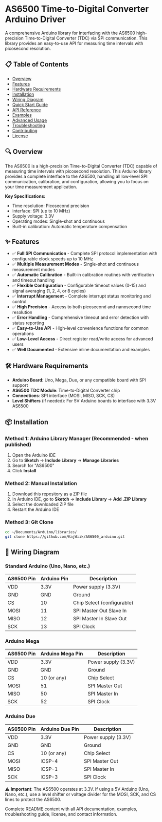 # AS6500 Time-to-Digital Converter Arduino Driver

A comprehensive Arduino library for interfacing with the AS6500 high-precision Time-to-Digital Converter (TDC) via SPI communication. This library provides an easy-to-use API for measuring time intervals with picosecond resolution.

## 📋 Table of Contents

- [Overview](#overview)
- [Features](#features)
- [Hardware Requirements](#hardware-requirements)
- [Installation](#installation)
- [Wiring Diagram](#wiring-diagram)
- [Quick Start Guide](#quick-start-guide)
- [API Reference](#api-reference)
- [Examples](#examples)
- [Advanced Usage](#advanced-usage)
- [Troubleshooting](#troubleshooting)
- [Contributing](#contributing)
- [License](#license)

## 🔍 Overview

The AS6500 is a high-precision Time-to-Digital Converter (TDC) capable of measuring time intervals with picosecond resolution. This Arduino library provides a complete interface to the AS6500, handling all low-level SPI communication, calibration, and configuration, allowing you to focus on your time measurement application.

**Key Specifications:**
- Time resolution: Picosecond precision
- Interface: SPI (up to 10 MHz)
- Supply voltage: 3.3V
- Operating modes: Single-shot and continuous
- Built-in calibration: Automatic temperature compensation

## ✨ Features

- ✅ **Full SPI Communication** - Complete SPI protocol implementation with configurable clock speeds up to 10 MHz
- ✅ **Multiple Measurement Modes** - Single-shot and continuous measurement modes
- ✅ **Automatic Calibration** - Built-in calibration routines with verification and timeout handling
- ✅ **Flexible Configuration** - Configurable timeout values (0-15) and signal averaging (1, 2, 4, or 8 cycles)
- ✅ **Interrupt Management** - Complete interrupt status monitoring and control
- ✅ **High Precision** - Access to both picosecond and nanosecond time resolution
- ✅ **Error Handling** - Comprehensive timeout and error detection with status reporting
- ✅ **Easy-to-Use API** - High-level convenience functions for common operations
- ✅ **Low-Level Access** - Direct register read/write access for advanced users
- ✅ **Well Documented** - Extensive inline documentation and examples

## 🛠️ Hardware Requirements

- **Arduino Board**: Uno, Mega, Due, or any compatible board with SPI support
- **AS6500 TDC Module**: Time-to-Digital Converter chip
- **Connections**: SPI interface (MOSI, MISO, SCK, CS)
- **Level Shifters** (if needed): For 5V Arduino boards to interface with 3.3V AS6500

## 📦 Installation

### Method 1: Arduino Library Manager (Recommended - when published)
1. Open the Arduino IDE
2. Go to **Sketch** → **Include Library** → **Manage Libraries**
3. Search for "AS6500"
4. Click **Install**

### Method 2: Manual Installation
1. Download this repository as a ZIP file
2. In Arduino IDE, go to **Sketch** → **Include Library** → **Add .ZIP Library**
3. Select the downloaded ZIP file
4. Restart the Arduino IDE

### Method 3: Git Clone
```bash
cd ~/Documents/Arduino/libraries/
git clone https://github.com/KajWiik/AS6500_arduino.git
```

## 🔌 Wiring Diagram

### Standard Arduino (Uno, Nano, etc.)

| AS6500 Pin | Arduino Pin | Description          |
|------------|-------------|----------------------|
| VDD        | 3.3V        | Power supply (3.3V)  |
| GND        | GND         | Ground               |
| CS         | 10          | Chip Select (configurable) |
| MOSI       | 11          | SPI Master Out Slave In |
| MISO       | 12          | SPI Master In Slave Out |
| SCK        | 13          | SPI Clock            |

### Arduino Mega

| AS6500 Pin | Arduino Mega Pin | Description          |
|------------|------------------|----------------------|
| VDD        | 3.3V             | Power supply (3.3V)  |
| GND        | GND              | Ground               |
| CS         | 10 (or any)      | Chip Select          |
| MOSI       | 51               | SPI Master Out       |
| MISO       | 50               | SPI Master In        |
| SCK        | 52               | SPI Clock            |

### Arduino Due

| AS6500 Pin | Arduino Due Pin  | Description          |
|------------|------------------|----------------------|
| VDD        | 3.3V             | Power supply (3.3V)  |
| GND        | GND              | Ground               |
| CS         | 10 (or any)      | Chip Select          |
| MOSI       | ICSP-4           | SPI Master Out       |
| MISO       | ICSP-1           | SPI Master In        |
| SCK        | ICSP-3           | SPI Clock            |

⚠️ **Important:** The AS6500 operates at 3.3V. If using a 5V Arduino (Uno, Nano, etc.), use a level shifter or voltage divider for the MOSI, SCK, and CS lines to protect the AS6500.

Complete README content with all API documentation, examples, troubleshooting guide, license, and contact information.